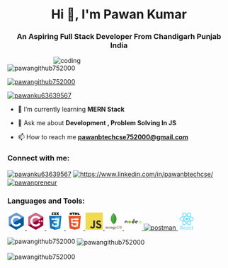 <h1 align="center">Hi 👋, I'm Pawan Kumar</h1>
<h3 align="center">An Aspiring Full Stack Developer From Chandigarh Punjab India</h3>
<img align="right" alt="coding" width="400" src="https://cdn.dribbble.com/users/1162077/screenshots/3848914/programmer.gif">

<p align="left"> <img src="https://komarev.com/ghpvc/?username=pawangithub752000&label=Profile%20views&color=0e75b6&style=flat" alt="pawangithub752000" /> </p>

<p align="left"> <a href="https://github.com/ryo-ma/github-profile-trophy"><img src="https://github-profile-trophy.vercel.app/?username=pawangithub752000" alt="pawangithub752000" /></a> </p>

<p align="left"> <a href="https://twitter.com/pawanku63639567" target="blank"><img src="https://img.shields.io/twitter/follow/pawanku63639567?logo=twitter&style=for-the-badge" alt="pawanku63639567" /></a> </p>

- 🌱 I’m currently learning **MERN Stack**

- 💬 Ask me about **Development , Problem Solving In JS**

- 📫 How to reach me **pawanbtechcse752000@gmail.com**

<h3 align="left">Connect with me:</h3>
<p align="left">
<a href="https://twitter.com/pawanku63639567" target="blank"><img align="center" src="https://raw.githubusercontent.com/rahuldkjain/github-profile-readme-generator/master/src/images/icons/Social/twitter.svg" alt="pawanku63639567" height="30" width="40" /></a>
<a href="https://linkedin.com/in/https://www.linkedin.com/in/pawanbtechcse/" target="blank"><img align="center" src="https://raw.githubusercontent.com/rahuldkjain/github-profile-readme-generator/master/src/images/icons/Social/linked-in-alt.svg" alt="https://www.linkedin.com/in/pawanbtechcse/" height="30" width="40" /></a>
<a href="https://instagram.com/pawanpreneur" target="blank"><img align="center" src="https://raw.githubusercontent.com/rahuldkjain/github-profile-readme-generator/master/src/images/icons/Social/instagram.svg" alt="pawanpreneur" height="30" width="40" /></a>
</p>

<h3 align="left">Languages and Tools:</h3>
<p align="left"> <a href="https://www.cprogramming.com/" target="_blank" rel="noreferrer"> <img src="https://raw.githubusercontent.com/devicons/devicon/master/icons/c/c-original.svg" alt="c" width="40" height="40"/> </a> <a href="https://www.w3schools.com/cpp/" target="_blank" rel="noreferrer"> <img src="https://raw.githubusercontent.com/devicons/devicon/master/icons/cplusplus/cplusplus-original.svg" alt="cplusplus" width="40" height="40"/> </a> <a href="https://www.w3schools.com/css/" target="_blank" rel="noreferrer"> <img src="https://raw.githubusercontent.com/devicons/devicon/master/icons/css3/css3-original-wordmark.svg" alt="css3" width="40" height="40"/> </a> <a href="https://www.w3.org/html/" target="_blank" rel="noreferrer"> <img src="https://raw.githubusercontent.com/devicons/devicon/master/icons/html5/html5-original-wordmark.svg" alt="html5" width="40" height="40"/> </a> <a href="https://developer.mozilla.org/en-US/docs/Web/JavaScript" target="_blank" rel="noreferrer"> <img src="https://raw.githubusercontent.com/devicons/devicon/master/icons/javascript/javascript-original.svg" alt="javascript" width="40" height="40"/> </a> <a href="https://www.mongodb.com/" target="_blank" rel="noreferrer"> <img src="https://raw.githubusercontent.com/devicons/devicon/master/icons/mongodb/mongodb-original-wordmark.svg" alt="mongodb" width="40" height="40"/> </a> <a href="https://nodejs.org" target="_blank" rel="noreferrer"> <img src="https://raw.githubusercontent.com/devicons/devicon/master/icons/nodejs/nodejs-original-wordmark.svg" alt="nodejs" width="40" height="40"/> </a> <a href="https://postman.com" target="_blank" rel="noreferrer"> <img src="https://www.vectorlogo.zone/logos/getpostman/getpostman-icon.svg" alt="postman" width="40" height="40"/> </a> <a href="https://reactjs.org/" target="_blank" rel="noreferrer"> <img src="https://raw.githubusercontent.com/devicons/devicon/master/icons/react/react-original-wordmark.svg" alt="react" width="40" height="40"/> </a> </p>

<p><img align="left" src="https://github-readme-stats.vercel.app/api/top-langs?username=pawangithub752000&show_icons=true&locale=en&layout=compact" alt="pawangithub752000" /></p>

<p>&nbsp;<img align="center" src="https://github-readme-stats.vercel.app/api?username=pawangithub752000&show_icons=true&locale=en" alt="pawangithub752000" /></p>

<p><img align="center" src="https://github-readme-streak-stats.herokuapp.com/?user=pawangithub752000&" alt="pawangithub752000" /></p>
